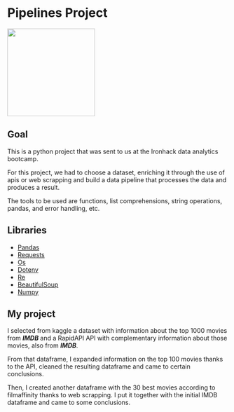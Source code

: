 # Pipelines Project

<img width=200 src="https://screwthehighroad.files.wordpress.com/2015/07/imdb.png">

## Goal
This is a python project that was sent to us at the Ironhack data analytics bootcamp. 

For this project, we had to choose a dataset, enriching it through the use of apis or web scrapping and build a data pipeline that processes the data and produces a result. 

The tools to be used are functions, list comprehensions, string operations, pandas, and error handling, etc. 

## Libraries
- [Pandas](https://pandas.pydata.org/docs/)
- [Requests](https://docs.python-requests.org/en/master/)
- [Os](https://docs.python.org/3/library/os.html)
- [Dotenv](https://pypi.org/project/python-dotenv/)
- [Re](https://docs.python.org/3/library/re.html)
- [BeautifulSoup](https://www.crummy.com/software/BeautifulSoup/bs4/doc/)
- [Numpy](https://numpy.org/doc/)

## My project

I selected from kaggle a dataset with information about the top 1000 movies from ***IMDB*** and a RapidAPI API with complementary information about those movies, also from ***IMDB***. 

From that dataframe, I expanded information on the top 100 movies thanks to the API, cleaned the resulting dataframe and came to certain conclusions. 

Then, I created another dataframe with the 30 best movies according to filmaffinity thanks to web scrapping. I put it together with the initial IMDB dataframe and came to some conclusions. 